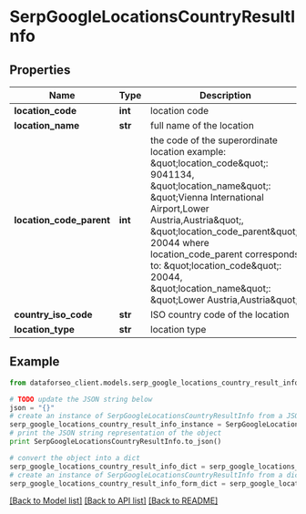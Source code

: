# SerpGoogleLocationsCountryResultInfo


## Properties

Name | Type | Description | Notes
------------ | ------------- | ------------- | -------------
**location_code** | **int** | location code | [optional] 
**location_name** | **str** | full name of the location | [optional] 
**location_code_parent** | **int** | the code of the superordinate location example: \&quot;location_code\&quot;: 9041134, \&quot;location_name\&quot;: \&quot;Vienna International Airport,Lower Austria,Austria\&quot;, \&quot;location_code_parent\&quot;: 20044 where location_code_parent corresponds to: \&quot;location_code\&quot;: 20044, \&quot;location_name\&quot;: \&quot;Lower Austria,Austria\&quot; | [optional] 
**country_iso_code** | **str** | ISO country code of the location | [optional] 
**location_type** | **str** | location type | [optional] 

## Example

```python
from dataforseo_client.models.serp_google_locations_country_result_info import SerpGoogleLocationsCountryResultInfo

# TODO update the JSON string below
json = "{}"
# create an instance of SerpGoogleLocationsCountryResultInfo from a JSON string
serp_google_locations_country_result_info_instance = SerpGoogleLocationsCountryResultInfo.from_json(json)
# print the JSON string representation of the object
print SerpGoogleLocationsCountryResultInfo.to_json()

# convert the object into a dict
serp_google_locations_country_result_info_dict = serp_google_locations_country_result_info_instance.to_dict()
# create an instance of SerpGoogleLocationsCountryResultInfo from a dict
serp_google_locations_country_result_info_form_dict = serp_google_locations_country_result_info.from_dict(serp_google_locations_country_result_info_dict)
```
[[Back to Model list]](../README.md#documentation-for-models) [[Back to API list]](../README.md#documentation-for-api-endpoints) [[Back to README]](../README.md)


